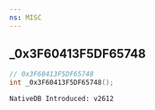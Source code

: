 ```yaml
---
ns: MISC 
---
```


## _0x3F60413F5DF65748

```c
// 0x3F60413F5DF65748 
int _0x3F60413F5DF65748();
```

```
NativeDB Introduced: v2612
```

